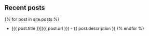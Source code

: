 ## Recent posts
{% for post in site.posts %}
- [{{ post.title }}]({{ post.url }}) - {{ post.description }}
{% endfor %}
